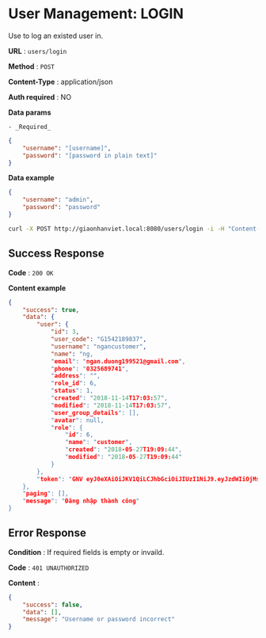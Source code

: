 # User Management: LOGIN

Use to log an existed user in.

**URL** : `users/login`

**Method** : `POST`

**Content-Type** : application/json

**Auth required** : NO

**Data params**

    - _Required_

```json
{
    "username": "[username]",
    "password": "[password in plain text]"
}
```

**Data example**

```json
{
    "username": "admin",
    "password": "password"
}
```

```bash
curl -X POST http://giaonhanviet.local:8080/users/login -i -H "Content-Type: application/json" -d '{"username":"admin","password":"123456"}'
```

## Success Response

**Code** : `200 OK`

**Content example**

```json
{
    "success": true,
    "data": {
        "user": {
            "id": 3,
            "user_code": "G1542189837",
            "username": "ngancustomer",
            "name": "ng,
            "email": "ngan.duong199521@gmail.com",
            "phone": "0325689741",
            "address": "",
            "role_id": 6,
            "status": 1,
            "created": "2018-11-14T17:03:57",
            "modified": "2018-11-14T17:03:57",
            "user_group_details": [],
            "avatar": null,
            "role": {
                "id": 6,
                "name": "customer",
                "created": "2018-05-27T19:09:44",
                "modified": "2018-05-27T19:09:44"
            }
        },
        "token": "GNV eyJ0eXAiOiJKV1QiLCJhbGciOiJIUzI1NiJ9.eyJzdWIiOjMsImV4cCI6MTU0MjQ0MzcxOH0.w_EyEiKufLMlYW5eUDGjFUEMWMfP666J57g1yvHWCkg"
    },
    "paging": [],
    "message": "Đăng nhập thành công"
}
```

## Error Response

**Condition** : If required fields is empty or invaild.

**Code** : `401 UNAUTHORIZED`

**Content** :

```json
{
    "success": false,
    "data": [],
    "message": "Username or password incorrect"
}
```
